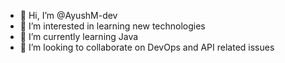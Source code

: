- 👋 Hi, I’m @AyushM-dev
- 👀 I’m interested in learning new technologies
- 🌱 I’m currently learning Java
- 💞️ I’m looking to collaborate on DevOps and API related issues

<!---
AyushM-dev/AyushM-dev is a ✨ special ✨ repository because its `README.md` (this file) appears on your GitHub profile.
You can click the Preview link to take a look at your changes.
--->
